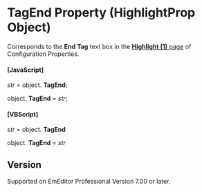 # TagEnd Property (HighlightProp Object)

Corresponds to the **End**
**Tag** text box in the
[**Highlight (1)** page](../../dlg/properties/highlight1/index) of Configuration Properties.

#### \[JavaScript\]

_str_ = object. **TagEnd**;

object. **TagEnd** = _str_;

#### \[VBScript\]

_str_ = object. **TagEnd**

object. **TagEnd** = _str_

## Version

Supported on EmEditor Professional Version 7.00 or later.
